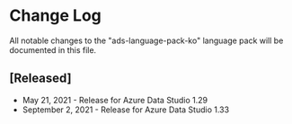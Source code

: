 # Change Log
All notable changes to the "ads-language-pack-ko" language pack will be documented in this file.

## [Released]
* May 21, 2021 - Release for Azure Data Studio 1.29
* September 2, 2021 - Release for Azure Data Studio 1.33
